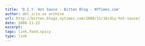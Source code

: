 ```yaml
---
title: 'D.I.Y. Hot Sauce - Bitten Blog - NYTimes.com'
author: del.icio.us archive
url: http://bitten.blogs.nytimes.com/2008/11/18/diy-hot-sauce/
date: 2008-11-22
excerpt: 
tags: link,food,spicy
type: link
---
```

